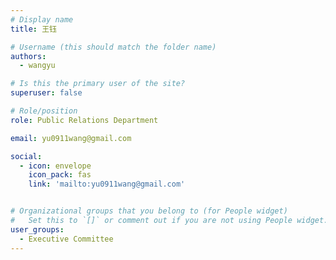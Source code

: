 ```yaml
---
# Display name
title: 王钰

# Username (this should match the folder name)
authors:
  - wangyu

# Is this the primary user of the site?
superuser: false

# Role/position
role: Public Relations Department

email: yu0911wang@gmail.com

social:
  - icon: envelope
    icon_pack: fas
    link: 'mailto:yu0911wang@gmail.com'


# Organizational groups that you belong to (for People widget)
#   Set this to `[]` or comment out if you are not using People widget.
user_groups:
  - Executive Committee
---
```

